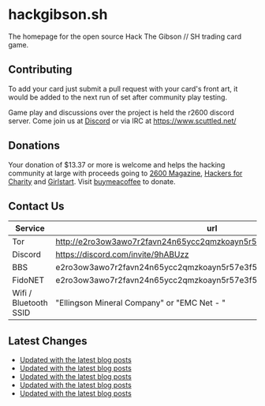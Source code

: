 # hackgibson.sh
The homepage for the open source Hack The Gibson // SH trading card game.


## Contributing

To add your card just submit a pull request with your card's front art, it would be added to the next run of set after community play testing.

Game play and discussions over the project is held the r2600 discord server. Come join us at [Discord](https://discord.com/invite/9hABUzz) or via IRC at https://www.scuttled.net/


## Donations

Your donation of $13.37 or more is welcome and helps the hacking community at large with proceeds going to [2600 Magazine](https://2600.com/), [Hackers for Charity](https://hackersforcharity.org) and [Girlstart](https://girlstart.org).  Visit [buymeacoffee](https://www.buymeacoffee.com/hackgibson.sh) to donate.


## Contact Us

Service | url
-|-
Tor | http://e2ro3ow3awo7r2favn24n65ycc2qmzkoayn5r57e3f56nvjwdcgg32ad.onion
Discord | https://discord.com/invite/9hABUzz
BBS | e2ro3ow3awo7r2favn24n65ycc2qmzkoayn5r57e3f56nvjwdcgg32ad.onion:23
FidoNET | e2ro3ow3awo7r2favn24n65ycc2qmzkoayn5r57e3f56nvjwdcgg32ad.onion:24554
Wifi / Bluetooth SSID | "Ellingson Mineral Company" or "EMC Net - <fidonet address>"

## Latest Changes
<!-- BLOG-POST-LIST:START -->
- [Updated with the latest blog posts](https://github.com/DFW2600/hackgibson.sh/commit/7d1ffa5e58f9faf6159b86d32b2c535f2ca0098d)
- [Updated with the latest blog posts](https://github.com/DFW2600/hackgibson.sh/commit/817c87a1d21ef7ed8232716477c3ba5a1c520938)
- [Updated with the latest blog posts](https://github.com/DFW2600/hackgibson.sh/commit/8021b391ae6bdc46338d915a184ab5c005e2745e)
- [Updated with the latest blog posts](https://github.com/DFW2600/hackgibson.sh/commit/8af14c2f3c2029211e27a1ab911860b82f0c866f)
- [Updated with the latest blog posts](https://github.com/DFW2600/hackgibson.sh/commit/e73f7900adfb9281860b69f7475fc6ea731f290e)
<!-- BLOG-POST-LIST:END -->
